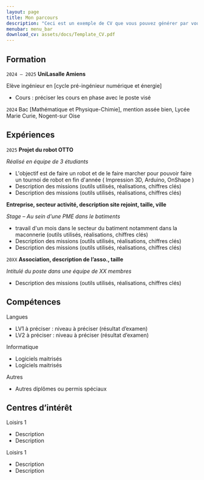 ```yaml
---
layout: page
title: Mon parcours
description: "Ceci est un exemple de CV que vous pouvez générer par vous-même"
menubar: menu_bar
download_cv: assets/docs/Template_CV.pdf
---
```


## Formation 

`2024 – 2025`
**UniLasalle Amiens**

Elève ingénieur en [cycle pré-ingénieur numérique et énergie]
* Cours : préciser les cours en phase avec le poste visé



`2024`
Bac [Mathématique et Physique-Chimie], mention assée bien, Lycée Marie Curie, Nogent-sur Oise

## Expériences

`2025` **Projet du robot OTTO**

_Réalisé en équipe de 3 étudiants_
* L'objectif est de faire un robot et de le faire marcher pour pouvoir faire un tournoi de robot en fin d'année ( Impression 3D, Arduino, OnShape ) 
* Description des missions (outils utilisés, réalisations, chiffres clés)
* Description des missions (outils utilisés, réalisations, chiffres clés)


 **Entreprise, secteur activité, description site rejoint, taille, ville**

_Stage – Au sein d'une PME dans le batiments_
* travail d'un mois dans le secteur du batiment notamment dans la maconnerie (outils utilisés, réalisations, chiffres clés)
* Description des missions (outils utilisés, réalisations, chiffres clés)
* Description des missions (outils utilisés, réalisations, chiffres clés)

`20XX` **Association, description de l’asso., taille**

_Intitulé du poste dans une équipe de XX membres_
* Description des missions (outils utilisés, réalisations, chiffres clés)

## Compétences

Langues
* LV1 à préciser : niveau à préciser (résultat d’examen)
* LV2 à préciser : niveau à préciser (résultat d’examen)

Informatique
* Logiciels maitrisés
* Logiciels maitrisés

Autres
* Autres diplômes ou permis spéciaux

## Centres d’intérêt

Loisirs 1
* Description 
* Description 

Loisirs 1
* Description 
* Description 
